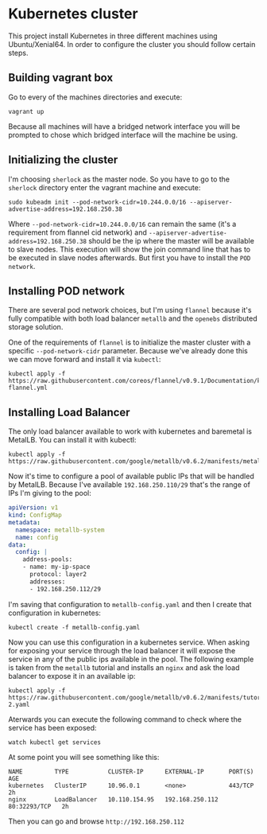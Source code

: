 # Kubernetes cluster

This project install Kubernetes in three different machines using
Ubuntu/Xenial64. In order to configure the cluster you should follow
certain steps.

## Building vagrant box

Go to every of the machines directories and execute:

```shell
vagrant up
```

Because all machines will have a bridged network interface you will be
prompted to chose which bridged interface will the machine be using.

## Initializing the cluster

I'm choosing `sherlock` as the master node. So you have to go to the
`sherlock` directory enter the vagrant machine and execute:

```shell
sudo kubeadm init --pod-network-cidr=10.244.0.0/16 --apiserver-advertise-address=192.168.250.38
```

Where `--pod-network-cidr=10.244.0.0/16` can remain the same (it's a
requirement from flannel cid network) and
`--apiserver-advertise-address=192.168.250.38` should be the ip where
the master will be available to slave nodes. This execution will show the join
command line that has to be executed in slave nodes afterwards. But first you
have to install the `POD network`.

## Installing POD network

There are several pod network choices, but I'm using `flannel` because
it's fully compatible with both load balancer `metallb` and the
`openebs` distributed storage solution.

One of the requirements of `flannel` is to initialize the master cluster with a specific
`--pod-network-cidr` parameter. Because we've already done this we can move forward and install it via `kubectl`:

```shell
kubectl apply -f https://raw.githubusercontent.com/coreos/flannel/v0.9.1/Documentation/kube-flannel.yml
```

## Installing Load Balancer

The only load balancer available to work with kubernetes and baremetal
is MetalLB. You can install it with kubectl:

```shell
kubectl apply -f https://raw.githubusercontent.com/google/metallb/v0.6.2/manifests/metallb.yaml
```

Now it's time to configure a pool of available public IPs that will be
handled by MetalLB. Because I've available `192.168.250.110/29` that's
the range of IPs I'm giving to the pool:

```yaml
apiVersion: v1
kind: ConfigMap
metadata:
  namespace: metallb-system
  name: config
data:
  config: |
    address-pools:
    - name: my-ip-space
      protocol: layer2
      addresses:
      - 192.168.250.112/29
```

I'm saving that configuration to `metallb-config.yaml` and then I create
that configuration in kubernetes:

```shell
kubectl create -f metallb-config.yaml
```

Now you can use this configuration in a kubernetes service. When
asking for exposing your service through the load balancer it will
expose the service in any of the public ips available in the pool. The
following example is taken from the `metallb` tutorial and installs an
`nginx` and ask the load balancer to expose it in an available ip:

```shell
kubectl apply -f https://raw.githubusercontent.com/google/metallb/v0.6.2/manifests/tutorial-2.yaml
```

Aterwards you can execute the following command to check where the
service has been exposed:

```shell
watch kubectl get services
```

At some point you will see something like this:

```shell
NAME         TYPE           CLUSTER-IP      EXTERNAL-IP       PORT(S)        AGE
kubernetes   ClusterIP      10.96.0.1       <none>            443/TCP        2h
nginx        LoadBalancer   10.110.154.95   192.168.250.112   80:32293/TCP   2h
```

Then you can go and browse `http://192.168.250.112`

